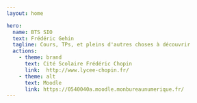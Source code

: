 ```yaml
---
layout: home

hero:
  name: BTS SIO
  text: Frédéric Gehin
  tagline: Cours, TPs, et pleins d'autres choses à découvrir
  actions:
    - theme: brand
      text: Cité Scolaire Frédéric Chopin
      link:  http://www.lycee-chopin.fr/
    - theme: alt
      text: Moodle
      link: https://0540040a.moodle.monbureaunumerique.fr/
---
```

